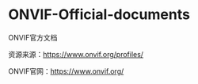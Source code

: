 # ONVIF-Official-documents
ONVIF官方文档

资源来源：https://www.onvif.org/profiles/

ONVIF官网：https://www.onvif.org/

